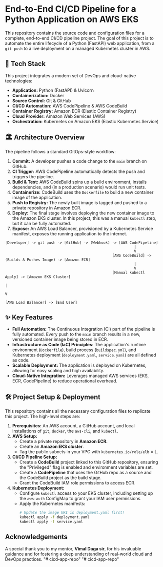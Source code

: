 # End-to-End CI/CD Pipeline for a Python Application on AWS EKS

This repository contains the source code and configuration files for a complete, end-to-end CI/CD pipeline project. The goal of this project is to automate the entire lifecycle of a Python (FastAPI) web application, from a `git push` to a live deployment on a managed Kubernetes cluster in AWS.

## 🚀 Tech Stack

This project integrates a modern set of DevOps and cloud-native technologies:

* **Application:** Python (FastAPI) & Uvicorn
* **Containerization:** Docker
* **Source Control:** Git & GitHub
* **CI/CD Automation:** AWS CodePipeline & AWS CodeBuild
* **Container Registry:** Amazon ECR (Elastic Container Registry)
* **Cloud Provider:** Amazon Web Services (AWS)
* **Orchestration:** Kubernetes on Amazon EKS (Elastic Kubernetes Service)

## 🏛️ Architecture Overview

The pipeline follows a standard GitOps-style workflow:

1.  **Commit:** A developer pushes a code change to the `main` branch on GitHub.
2.  **CI Trigger:** AWS CodePipeline automatically detects the push and triggers the pipeline.
3.  **Build & Test:** AWS CodeBuild spins up a build environment, installs dependencies, and (in a production scenario) would run unit tests.
4.  **Containerize:** CodeBuild uses the `Dockerfile` to build a new container image of the application.
5.  **Push to Registry:** The newly built image is tagged and pushed to a private repository in Amazon ECR.
6.  **Deploy:** The final stage involves deploying the new container image to the Amazon EKS cluster. In this project, this was a manual `kubectl` step, but it can be fully automated.
7.  **Expose:** An AWS Load Balancer, provisioned by a Kubernetes Service manifest, exposes the running application to the internet.
```
[Developer] -> git push -> [GitHub] -> (Webhook) -> [AWS CodePipeline]
                                                           |
                                                           V
                                                 [AWS CodeBuild] -> (Builds & Pushes Image) -> [Amazon ECR]
                                                           |
                                                           V
                                                 [Manual kubectl Apply] -> [Amazon EKS Cluster]
                                                                                |
                                                                                V
                                                                     [AWS Load Balancer] -> [End User]
```

## ✨ Key Features

* **Full Automation:** The Continuous Integration (CI) part of the pipeline is fully automated. Every push to the `main` branch results in a new, versioned container image being stored in ECR.
* **Infrastructure as Code (IaC) Principles:** The application's runtime environment (`Dockerfile`), build process (`buildspec.yml`), and Kubernetes deployment (`deployment.yaml`, `service.yaml`) are all defined as code.
* **Scalable Deployment:** The application is deployed on Kubernetes, allowing for easy scaling and high availability.
* **Cloud-Native Integration:** Leverages managed AWS services (EKS, ECR, CodePipeline) to reduce operational overhead.

## 🛠️ Project Setup & Deployment

This repository contains all the necessary configuration files to replicate this project. The high-level steps are:

1.  **Prerequisites:** An AWS account, a GitHub account, and local installations of `git`, `docker`, the `aws-cli`, and `kubectl`.
2.  **AWS Setup:**
    * Create a private repository in **Amazon ECR**.
    * Create an **Amazon EKS cluster**.
    * Tag the public subnets in your VPC with `kubernetes.io/role/elb` = `1`.
3.  **CI/CD Pipeline Setup:**
    * Create a **CodeBuild** project linked to this GitHub repository, ensuring the "Privileged" flag is enabled and environment variables are set.
    * Create a **CodePipeline** that uses the GitHub repo as a source and the CodeBuild project as the build stage.
    * Grant the CodeBuild IAM role permissions to access ECR.
4.  **Kubernetes Deployment:**
    * Configure `kubectl` access to your EKS cluster, including setting up the `aws-auth` ConfigMap to grant your IAM user permissions.
    * Apply the Kubernetes manifests:
        ```bash
        # Update the image URI in deployment.yaml first!
        kubectl apply -f deployment.yaml
        kubectl apply -f service.yaml
        ```

## Acknowledgements

A special thank you to my mentor, **Vimal Daga sir**, for his invaluable guidance and for fostering a deep understanding of real-world cloud and DevOps practices.
"# cicd-app-repo" 
"# cicd-app-repo" 
